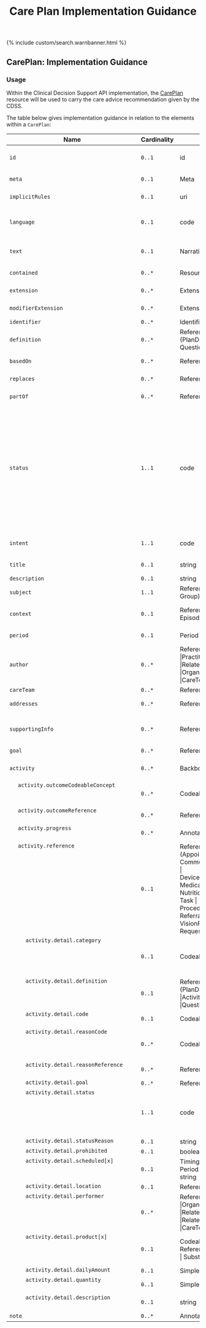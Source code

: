 ﻿---
title: Care Plan Implementation Guidance
keywords: careplan, rest,
tags: [rest,fhir,api]
sidebar: ctp_rest_sidebar
permalink: api_care_plan.html
summary: CarePlan resource implementation guidance
---

{% include custom/search.warnbanner.html %}
<!--

{% include custom/fhir.referencemin.html resource="" userlink="" page="" fhirname="CarePlan" fhirlink="[CarePlan](http://hl7.org/fhir/stu3/careplan.html)" content="User Stories" userlink="" %}

-->
<style>
td.sub{
    content: '';
    display: block;
    width: 285px;
    background-image: url(images/tbl_vjoin_end.png);
    background-repeat: no-repeat;
    background-position: 10px 10px;
    padding-left: 30px; 
}
td.sub-sub{
    content: '';
    display: block;
    width: 285px;
    background-image: url(images/tbl_vjoin_end.png);
    background-repeat: no-repeat;
    background-position: 30px 10px;
    padding-left: 50px; 
}
td.sub-sub-sub{
    content: '';
    display: block;
    width: 285px;
    background-image: url(images/tbl_vjoin_end.png);
    background-repeat: no-repeat;
    background-position: 50px 10px;
    padding-left: 70px;
}
</style>

## CarePlan: Implementation Guidance ##
### Usage ###
Within the Clinical Decision Support API implementation, the [CarePlan](http://hl7.org/fhir/stu3/careplan.html) resource will be used to carry the care advice recommendation given by the CDSS.

The table below gives implementation guidance in relation to the elements within a `CarePlan`:

<table style="min-width:100%;width:100%">
<thead><tr><th>Name</th><th>Cardinality</th><th>Type</th><th>FHIR Documentation</th><th>CDS Implementation Guidance</th></tr></thead>
<tbody>
<tr><td><code class="highlighter-rouge">id</code></td><td><code class="highlighter-rouge">0..1</code></td><td>id</td><td>Logical id of this artifact</td><td>Note that this will always be populated except when the resource is being created (initial creation call)</td></tr>
<tr><td><code class="highlighter-rouge">meta</code></td><td><code class="highlighter-rouge">0..1</code></td><td>Meta</td><td>Metadata about the resource</td><td>&nbsp;</td></tr>
<tr><td><code class="highlighter-rouge">implicitRules</code></td><td><code class="highlighter-rouge">0..1</code></td><td>uri</td><td>A set of rules under which this content was created</td><td>&nbsp;</td></tr>
<tr><td><code class="highlighter-rouge">language</code></td><td><code class="highlighter-rouge">0..1</code></td><td>code</td><td>Language of the resource content. <a href="http://hl7.org/fhir/stu3/valueset-languages.html">Common Languages</a> (Extensible but limited to All Languages)</td><td>&nbsp;</td></tr>
<tr><td><code class="highlighter-rouge">text</code></td><td><code class="highlighter-rouge">0..1</code></td><td>Narrative</td><td>Text summary of the resource, for human interpretation</td><td>This MUST be populated with the human readable care plan.  This will be displayed by the EMS to the user.</td></tr>
<tr><td><code class="highlighter-rouge">contained</code></td><td><code class="highlighter-rouge">0..*</code></td><td>Resource</td><td>Contained, inline Resources</td><td>This should not be populated.</td></tr>
<tr><td><code class="highlighter-rouge">extension</code></td><td><code class="highlighter-rouge">0..*</code></td><td>Extension</td><td>Additional Content defined by implementations</td><td>&nbsp;</td></tr>
<tr><td><code class="highlighter-rouge">modifierExtension</code></td><td><code class="highlighter-rouge">0..*</code></td><td>Extension</td><td>Extensions that cannot be ignored</td><td>&nbsp;</td></tr>
<tr><td><code class="highlighter-rouge">identifier</code></td><td><code class="highlighter-rouge">0..*</code></td><td>Identifier</td><td>External Ids for this plan</td><td>&nbsp;</td></tr>
<tr><td><code class="highlighter-rouge">definition</code></td><td><code class="highlighter-rouge">0..*</code></td><td>Reference (PlanDefinition | Questionnaire)</td><td>Protocol or definition</td><td>&nbsp;</td></tr>
<tr><td><code class="highlighter-rouge">basedOn</code></td><td><code class="highlighter-rouge">0..*</code></td><td>Reference (CarePlan)</td><td>Fulfils care plan</td><td>This element MUST NOT be populated.</td></tr>
<tr><td><code class="highlighter-rouge">replaces</code></td><td><code class="highlighter-rouge">0..*</code></td><td>Reference CarePlan)</td><td>CarePlan replaced by this CarePlan</td><td>&nbsp;</td></tr>
<tr><td><code class="highlighter-rouge">partOf</code></td><td><code class="highlighter-rouge">0..*</code></td><td>Reference (CarePlan)</td><td>Part of referenced CarePlan</td><td>This element MUST NOT be populated.</td></tr>
<tr><td><code class="highlighter-rouge">status</code></td><td><code class="highlighter-rouge">1..1</code></td><td>code</td><td>draft | active | suspended | completed | entered-in-error | cancelled | unknown <a href="https://www.hl7.org/fhir/stu3/valueset-care-plan-status.html">CarePlanStatus (Required)</a></td><td>This MUST be populated with either 'active', 'completed' or 'cancelled'. Other statuses are not valid.  The status of the CarePlan MUST match the status of the RequestGroup which references this CarePlan
When created by the CDS and 'sent' to the EMS, the plan has a status of 'active'. After acknowledgement by the user, the status of the plan is 'completed'. If a plan is displayed to the user, but not acknowledged, and the user goes back in the process (answers a question differently) so that the plan is no longer on screen, this should be 'cancelled'.</td></tr>
<tr><td><code class="highlighter-rouge">intent</code></td><td><code class="highlighter-rouge">1..1</code></td><td>code</td><td>proposal | plan | order | option <a href="https://www.hl7.org/fhir/stu3/valueset-care-plan-intent.html">CarePlanIntent (Required)</a></td><td>This MUST be populated with the value 'plan'.</td></tr>
<tr><td><code class="highlighter-rouge">title</code></td><td><code class="highlighter-rouge">0..1</code></td><td>string</td><td>Human-friendly name for the CarePlan</td><td>&nbsp;</td></tr>
<tr><td><code class="highlighter-rouge">description</code></td><td><code class="highlighter-rouge">0..1</code></td><td>string</td><td>Summary of nature of plan</td><td>&nbsp;</td></tr>
<tr><td><code class="highlighter-rouge">subject</code></td><td><code class="highlighter-rouge">1..1</code></td><td>Reference (Patient | Group)</td><td>Who care plan is for</td><td>This MUST be populated with a reference to the Patient resource</td></tr>
<tr><td><code class="highlighter-rouge">context</code></td><td><code class="highlighter-rouge">0..1</code></td><td>Reference (Encounter | EpisodeOfCare)</td><td>Created in context of</td><td>This MUST be populated with the Encounter for this journey, from the ServiceDefinition.$evaluate.encounter</td></tr>
<tr><td><code class="highlighter-rouge">period</code></td><td><code class="highlighter-rouge">0..1</code></td><td>Period</td><td>Time period plan covers</td><td>This MAY be populated in the case of advice covering a long period.</td></tr>
<tr><td><code class="highlighter-rouge">author</code></td><td><code class="highlighter-rouge">0..*</code></td><td>Reference (Patient |Practitioner |RelatedPerson |Organization |CareTeam)</td><td>Who is responsible for contents of the plan</td><td>This MUST reference the <a href="https://fhir.hl7.org.uk/STU3/StructureDefinition/CareConnect-Organization-1">CareConnect-Organization-1</a> profile and will hold the organisation details of the CDSS.</td></tr>
<tr><td><code class="highlighter-rouge">careTeam</code></td><td><code class="highlighter-rouge">0..*</code></td><td>Reference (CareTeam)</td><td>Who's involved in plan?</td><td>This MUST NOT be populated.</td></tr>
<tr><td><code class="highlighter-rouge">addresses</code></td><td><code class="highlighter-rouge">0..*</code></td><td>Reference (Condition)</td><td>Health issues this plan addresses</td><td>This MUST be populated with the Concern that is driving this care plan.</td></tr>
<tr><td><code class="highlighter-rouge">supportingInfo</code></td><td><code class="highlighter-rouge">0..*</code></td><td>Reference (Any)</td><td>&nbsp;</td><td>This MUST be populated with assertions or QuestionnaireResponses that are driving this care plan.</td></tr>
<tr><td><code class="highlighter-rouge">goal</code></td><td><code class="highlighter-rouge">0..*</code></td><td>Reference (Goal)</td><td>Desired outcome of plan</td><td>This MUST NOT be populated.</td></tr>
<tr><td><code class="highlighter-rouge">activity</code></td><td><code class="highlighter-rouge">0..*</code></td><td>BackboneElement</td><td>Action to occur as part of plan - provide a reference or detail, not both</td><td>This MUST NOT be populated.</td></tr>
<tr><td class="sub"><code class="highlighter-rouge">activity.outcomeCodeableConcept</code></td><td><code class="highlighter-rouge">0..*</code></td><td>CodeableConcept</td><td>Results of the activity <a href="https://www.hl7.org/fhir/stu3/valueset-care-plan-activity-outcome.html">Care Plan Activity Outcome (Example)</a></td><td>This MUST NOT be populated.</td></tr>
<tr><td class="sub"><code class="highlighter-rouge">activity.outcomeReference</code></td><td><code class="highlighter-rouge">0..*</code></td><td>Reference (Any)</td><td>Appointment, Encounter, Procedure, etc.</td><td>This MUST NOT be populated.</td></tr>
<tr><td class="sub"><code class="highlighter-rouge">activity.progress</code></td><td><code class="highlighter-rouge">0..*</code></td><td>Annotation</td><td>Comments about the activity status/progress</td><td>This MUST NOT be populated.</td></tr>
<tr><td class="sub"><code class="highlighter-rouge">activity.reference</code></td><td><code class="highlighter-rouge">0..1</code></td><td>Reference<br>(Appointment |<br>CommunicationRequest |<br>DeviceRequest |<br>MedicationRequest |<br>NutritionOrder |<br>Task |<br>ProcedureRequest |<br>ReferralRequest |<br>VisionPrescription |<br>RequestGroup)</td><td>Activity details defined in specific resource</td><td>This MUST NOT be populated.</td></tr>
<tr><td class="sub-sub"><code class="highlighter-rouge">activity.detail.category</code></td><td><code class="highlighter-rouge">0..1</code></td><td>CodeableConcept</td><td>diet | drug | encounter | observation | procedure | supply | other <a href="https://www.hl7.org/fhir/stu3/valueset-care-plan-activity-category.html">CarePlanActivityCategory (Example)</a></td><td>This MUST NOT be populated.</td></tr>
<tr><td class="sub-sub"><code class="highlighter-rouge">activity.detail.definition</code></td><td><code class="highlighter-rouge">0..1</code></td><td>Reference (PlanDefinition |ActivityDefinition |Questionnaire)</td><td>Protocol or definition</td><td>This MUST NOT be populated.</td></tr>
<tr><td class="sub-sub"><code class="highlighter-rouge">activity.detail.code</code></td><td><code class="highlighter-rouge">0..1</code></td><td>CodeableConcept</td><td>Detail type of activity <a href="https://www.hl7.org/fhir/stu3/valueset-care-plan-activity.html">Care Plan Activity (Example)</a></td><td>This MUST NOT be populated.</td></tr>
<tr><td class="sub-sub"><code class="highlighter-rouge">activity.detail.reasonCode</code></td><td><code class="highlighter-rouge">0..*</code></td><td>CodeableConcept</td><td>Why activity should be done or why activity was prohibited <a href="https://www.hl7.org/fhir/stu3/valueset-activity-reason.html">Activity Reason (Example)</a></td><td>This MUST NOT be populated.</td></tr>
<tr><td class="sub-sub"><code class="highlighter-rouge">activity.detail.reasonReference</code></td><td><code class="highlighter-rouge">0..*</code></td><td>Reference (Condition)</td><td>Condition triggering need for activity</td><td>This MUST NOT be populated.</td></tr>
<tr><td class="sub-sub"><code class="highlighter-rouge">activity.detail.goal</code></td><td><code class="highlighter-rouge">0..*</code></td><td>Reference (Goal)</td><td>Goals this activity relates to</td><td>This MUST NOT be populated.</td></tr>
<tr><td class="sub-sub"><code class="highlighter-rouge">activity.detail.status</code></td><td><code class="highlighter-rouge">1..1</code></td><td>code</td><td>not-started | scheduled | in-progress | on-hold | completed | cancelled | unknown <a href="https://www.hl7.org/fhir/stu3/valueset-care-plan-activity-status.html">CarePlanActivityStatus (Required)</a></td><td>This MUST NOT be populated.</td></tr>
<tr><td class="sub-sub"><code class="highlighter-rouge">activity.detail.statusReason</code></td><td><code class="highlighter-rouge">0..1</code></td><td>string</td><td>Reason for current status</td><td>This MUST NOT be populated.</td></tr>
<tr><td class="sub-sub"><code class="highlighter-rouge">activity.detail.prohibited</code></td><td><code class="highlighter-rouge">0..1</code></td><td>boolean</td><td>Do NOT do</td><td>This MUST NOT be populated.</td></tr>
<tr><td class="sub-sub"><code class="highlighter-rouge">activity.detail.scheduled[x]</code></td><td><code class="highlighter-rouge">0..1</code></td><td>Timing <br/>Period <br/>string</td><td>When activity is to occur</td><td>This MUST NOT be populated.</td></tr>
<tr><td class="sub-sub"><code class="highlighter-rouge">activity.detail.location</code></td><td><code class="highlighter-rouge">0..1</code></td><td>Reference (Location)</td><td>Where it should happen</td><td>This MUST NOT be populated.</td></tr>
<tr><td class="sub-sub"><code class="highlighter-rouge">activity.detail.performer</code></td><td><code class="highlighter-rouge">0..*</code></td><td>Reference (Practitioner |Organization |RelatedPerson |RelatedPerson |Patient |CareTeam)</td><td>Who will be responsible?</td><td>This MUST NOT be populated.</td></tr>
<tr><td class="sub-sub"><code class="highlighter-rouge">activity.detail.product[x]</code></td><td><code class="highlighter-rouge">0..1</code></td><td>CodeableConcept Reference (Medication | Substance)</td><td>What is to be administered/supplied <a href="https://www.hl7.org/fhir/stu3/valueset-medication-codes.html">SNOMED CT Medication Codes (Example)</a></td><td>This MUST NOT be populated.</td></tr>
<tr><td class="sub-sub"><code class="highlighter-rouge">activity.detail.dailyAmount</code></td><td><code class="highlighter-rouge">0..1</code></td><td>SimpleQuantity</td><td>How to consume/day?</td><td>This MUST NOT be populated.</td></tr>
<tr><td class="sub-sub"><code class="highlighter-rouge">activity.detail.quantity</code></td><td><code class="highlighter-rouge">0..1</code></td><td>SimpleQuantity</td><td>How much to administer/supply/consume</td><td>This MUST NOT be populated.</td></tr>
<tr><td class="sub-sub"><code class="highlighter-rouge">activity.detail.description</code></td><td><code class="highlighter-rouge">0..1</code></td><td>string</td><td>Extra info describing activity to perform</td><td>This MUST NOT be populated.</td></tr>
<tr><td><code class="highlighter-rouge">note</code></td><td><code class="highlighter-rouge">0..*</code></td><td>Annotation</td><td>Comments about the plan</td><td>This MUST NOT be populated.</td></tr>
</tbody></table>

<!--stackedit_data:
eyJoaXN0b3J5IjpbMjkzMDE2ODk5XX0=
-->